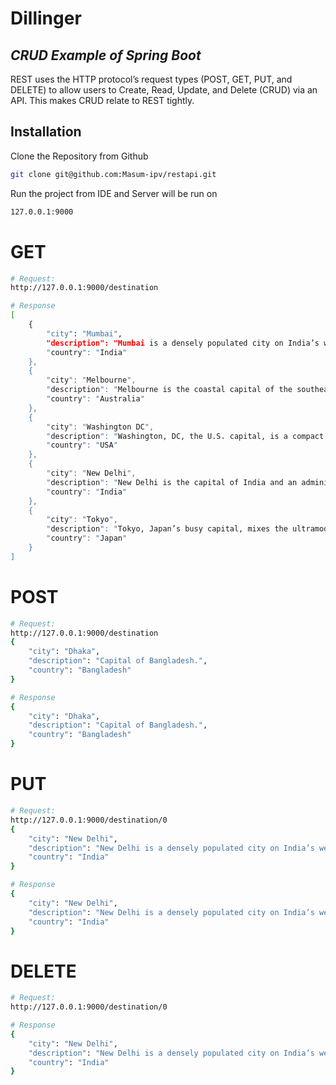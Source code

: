 # Dillinger
## _CRUD Example of Spring Boot_

REST uses the HTTP protocol’s request types (POST, GET, PUT, and DELETE) to allow users to Create, Read, Update, and Delete (CRUD) via an API. This makes CRUD relate to REST tightly. 


## Installation
Clone the Repository from Github
```sh
git clone git@github.com:Masum-ipv/restapi.git
```
Run the project from IDE and Server will be run on
```sh
127.0.0.1:9000
```

# GET
```sh
# Request:
http://127.0.0.1:9000/destination
```
```sh
# Response
[
    {
        "city": "Mumbai",
        "description": "Mumbai is a densely populated city on India’s west coast.",
        "country": "India"
    },
    {
        "city": "Melbourne",
        "description": "Melbourne is the coastal capital of the southeastern Australian state of Victoria.",
        "country": "Australia"
    },
    {
        "city": "Washington DC",
        "description": "Washington, DC, the U.S. capital, is a compact city on the Potomac River, bordering the states of Maryland and Virginia.",
        "country": "USA"
    },
    {
        "city": "New Delhi",
        "description": "New Delhi is the capital of India and an administrative district of the National Capital Territory of Delhi.",
        "country": "India"
    },
    {
        "city": "Tokyo",
        "description": "Tokyo, Japan’s busy capital, mixes the ultramodern and the traditional, from neon-lit skyscrapers to historic temples.",
        "country": "Japan"
    }
]
```

# POST
```sh
# Request:
http://127.0.0.1:9000/destination
{
    "city": "Dhaka",
    "description": "Capital of Bangladesh.",
    "country": "Bangladesh"
}
```
```sh
# Response
{
    "city": "Dhaka",
    "description": "Capital of Bangladesh.",
    "country": "Bangladesh"
}
```
# PUT
```sh
# Request:
http://127.0.0.1:9000/destination/0
{
    "city": "New Delhi",
    "description": "New Delhi is a densely populated city on India’s west coast.",
    "country": "India"
}
```
```sh
# Response
{
    "city": "New Delhi",
    "description": "New Delhi is a densely populated city on India’s west coast.",
    "country": "India"
}
```
# DELETE
```sh
# Request:
http://127.0.0.1:9000/destination/0
```
```sh
# Response
{
    "city": "New Delhi",
    "description": "New Delhi is a densely populated city on India’s west coast.",
    "country": "India"
}
```
